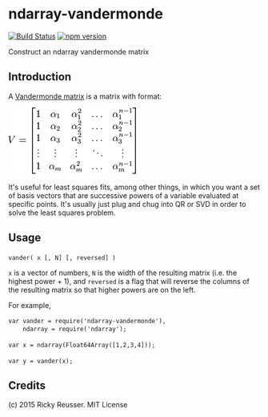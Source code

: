 # ndarray-vandermonde

[![Build Status](https://travis-ci.org/scijs/ndarray-vandermonde.svg?branch=1.0.0)](https://travis-ci.org/scijs/ndarray-vandermonde) [![npm version](https://badge.fury.io/js/ndarray-vandermonde.svg)](http://badge.fury.io/js/ndarray-vandermonde)

Construct an ndarray vandermonde matrix

## Introduction

A [Vandermonde matrix](http://en.wikipedia.org/wiki/Vandermonde_matrix) is a matrix with format:

![Vandermonde](/docs/images/vandermonde.png)

It's useful for least squares fits, among other things, in which you want a set of basis vectors that are successive powers of a variable evaluated at specific points. It's usually just plug and chug into QR or SVD in order to solve the least squares problem.

## Usage

`vander( x [, N] [, reversed] )`

`x` is a vector of numbers, `N` is the width of the resulting matrix (i.e. the highest power + 1), and `reversed` is a flag that will reverse the columns of the resulting matrix so that higher powers are on the left.

For example,

```
var vander = require('ndarray-vandermonde'),
    ndarray = require('ndarray');

var x = ndarray(Float64Array([1,2,3,4]));

var y = vander(x);
```


## Credits
(c) 2015 Ricky Reusser. MIT License
